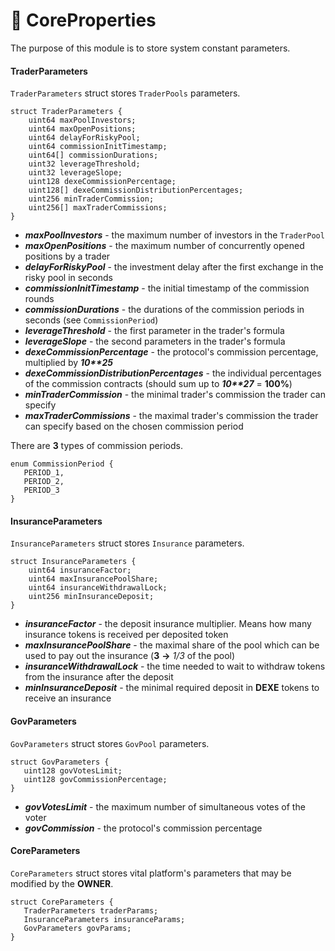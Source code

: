 # 🌌 CoreProperties

The purpose of this module is to store system constant parameters.

#### TraderParameters
`TraderParameters` struct stores `TraderPools` parameters.
```solidity
struct TraderParameters {
    uint64 maxPoolInvestors;
    uint64 maxOpenPositions;
    uint64 delayForRiskyPool;
    uint64 commissionInitTimestamp;
    uint64[] commissionDurations;
    uint32 leverageThreshold;
    uint32 leverageSlope;
    uint128 dexeCommissionPercentage;
    uint128[] dexeCommissionDistributionPercentages;
    uint256 minTraderCommission;
    uint256[] maxTraderCommissions;
}
```
 - ***maxPoolInvestors*** - the maximum number of investors in the `TraderPool`
 - ***maxOpenPositions*** - the maximum number of concurrently opened positions by a trader
 - ***delayForRiskyPool*** - the investment delay after the first exchange in the risky pool in seconds
 - ***commissionInitTimestamp*** - the initial timestamp of the commission rounds
 - ***commissionDurations*** - the durations of the commission periods in seconds (see `CommissionPeriod`)
 - ***leverageThreshold*** - the first parameter in the trader's formula
 - ***leverageSlope*** - the second parameters in the trader's formula
 - ***dexeCommissionPercentage*** - the protocol's commission percentage, multiplied by ***10\*\*25***
 - ***dexeCommissionDistributionPercentages*** - the individual percentages of the commission contracts (should sum up to ***10\*\*27*** = **100%**)
 - ***minTraderCommission*** - the minimal trader's commission the trader can specify
 - ***maxTraderCommissions*** - the maximal trader's commission the trader can specify based on the chosen commission period

There are **3** types of commission periods.
 ```solidity
enum CommissionPeriod {
    PERIOD_1,
    PERIOD_2,
    PERIOD_3
}
```

#### InsuranceParameters
`InsuranceParameters` struct stores `Insurance` parameters.
```solidity
struct InsuranceParameters {
    uint64 insuranceFactor;
    uint64 maxInsurancePoolShare;
    uint64 insuranceWithdrawalLock;
    uint256 minInsuranceDeposit;
}
```
 - ***insuranceFactor*** - the deposit insurance multiplier. Means how many insurance tokens is received per deposited token
 - ***maxInsurancePoolShare*** - the maximal share of the pool which can be used to pay out the insurance (**3** **->** *1/3* of the pool)
 - ***insuranceWithdrawalLock*** - the time needed to wait to withdraw tokens from the insurance after the deposit 
 - ***minInsuranceDeposit*** - the minimal required deposit in **DEXE** tokens to receive an insurance

 #### GovParameters
 `GovParameters` struct stores `GovPool` parameters.
 ```solidity
struct GovParameters {
    uint128 govVotesLimit;
    uint128 govCommissionPercentage;
}
```
- ***govVotesLimit*** - the maximum number of simultaneous votes of the voter
- ***govCommission*** - the protocol's commission percentage

#### CoreParameters
 `CoreParameters` struct stores vital platform's parameters that may be modified by the **OWNER**.
 ```solidity
struct CoreParameters {
    TraderParameters traderParams;
    InsuranceParameters insuranceParams;
    GovParameters govParams;
}
 ```